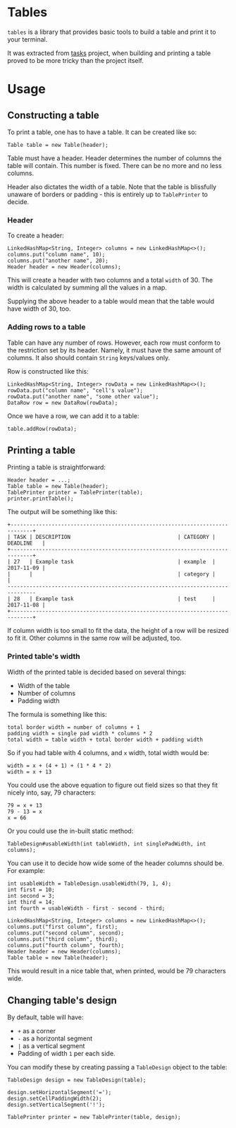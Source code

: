 # Tables
`tables` is a library that provides basic tools to build a table and print it to your terminal.

It was extracted from [tasks](https://github.com/vilisimo/tasks) project, when building 
and printing a table proved to be more tricky than the project itself. 

# Usage
## Constructing a table
To print a table, one has to have a table. It can be created like so:
~~~
Table table = new Table(header);
~~~

Table must have a header. Header determines the number of columns the table will contain.
This number is fixed. There can be no more and no less columns.

Header also dictates the width of a table. Note that the table is blissfully unaware of 
borders or padding - this is entirely up to `TablePrinter` to decide.   

### Header
To create a header:
~~~
LinkedHashMap<String, Integer> columns = new LinkedHashMap<>();
columns.put("column name", 10);
columns.put("another name", 20);
Header header = new Header(columns);
~~~

This will create a header with two columns and a total `width` of 30. The width is 
calculated by summing all the values in a map. 

Supplying the above header to a table would mean that the table would have width 
of 30, too.

### Adding rows to a table
Table can have any number of rows. However, each row must conform to the restriction
set by its header. Namely, it must have the same amount of columns. It also should contain
`String` keys/values only. 

Row is constructed like this:
~~~
LinkedHashMap<String, Integer> rowData = new LinkedHashMap<>();
rowData.put("column name", "cell's value");
rowData.put("another name", "some other value");
DataRow row = new DataRow(rowData);
~~~

Once we have a row, we can add it to a table:
~~~
table.addRow(rowData);
~~~

## Printing a table
Printing a table is straightforward:
~~~
Header header = ...;
Table table = new Table(header);
TablePrinter printer = TablePrinter(table);
printer.printTable();
~~~

The output will be something like this:
~~~
+-----------------------------------------------------------------------------+
| TASK | DESCRIPTION                                  | CATEGORY | DEADLINE   |
+-----------------------------------------------------------------------------+
| 27   | Example task                                 | example  | 2017-11-09 |
|      |                                              | category |            |
-------------------------------------------------------------------------------
| 28   | Example task                                 | test     | 2017-11-08 |
+-----------------------------------------------------------------------------+
~~~

If column width is too small to fit the data, the height of a row will be resized
to fit it. Other columns in the same row will be adjusted, too.

### Printed table's width
Width of the printed table is decided based on several things:
* Width of the table
* Number of columns
* Padding width

The formula is something like this:
~~~
total border width = number of columns + 1
padding width = single pad width * columns * 2
total width = table width + total border width + padding width
~~~

So if you had table with 4 columns, and `x` width, total width would be:
~~~
width = x + (4 + 1) + (1 * 4 * 2) 
width = x + 13 
~~~

You could use the above equation to figure out field sizes so that they
fit nicely into, say, 79 characters:
~~~
79 = x + 13
79 - 13 = x
x = 66
~~~

Or you could use the in-built static method:
~~~
TableDesign#usableWidth(int tableWidth, int singlePadWidth, int columns);
~~~

You can use it to decide how wide some of the header columns should be.
For example:
~~~
int usableWidth = TableDesign.usableWidth(79, 1, 4);
int first = 10;
int second = 3;
int third = 14;
int fourth = usableWidth - first - second - third;

LinkedHashMap<String, Integer> columns = new LinkedHashMap<>();
columns.put("first column", first);
columns.put("second column", second);
columns.put("third column", third);
columns.put("fourth column", fourth);
Header header = new Header(columns);
Table table = new Table(header);
~~~

This would result in a nice table that, when printed, would be 79 characters
wide.

## Changing table's design
By default, table will have:
* `+` as a corner
* `-` as a horizontal segment
* `|` as a vertical segment
* Padding of width `1` per each side.

You can modify these by creating passing a `TableDesign` object to the table:
~~~
TableDesign design = new TableDesign(table);

design.setHorizontalSegment('=');
design.setCellPaddingWidth(2);
design.setVerticalSegment('!');

TablePrinter printer = new TablePrinter(table, design);
~~~
